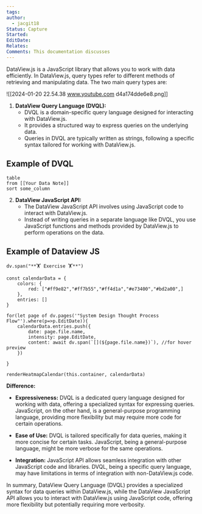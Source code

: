 ```yaml
---
tags: 
author:
  - jacgit18
Status: Capture
Started: 
EditDate: 
Relates: 
Comments: This documentation discusses
---
```

DataView.js is a JavaScript library that allows you to work with data efficiently. In DataView.js, query types refer to different methods of retrieving and manipulating data. The two main query types are:

![[2024-01-20 22.54.38 www.youtube.com d4a174dde6e8.png]]

1. **DataView Query Language (DVQL):**
   - DVQL is a domain-specific query language designed for interacting with DataView.js.
   - It provides a structured way to express queries on the underlying data.
   - Queries in DVQL are typically written as strings, following a specific syntax tailored for working with DataView.js.
## Example of DVQL
   
   ``` dataview
   table
   from [[Your Data Note]]
   sort some_column
   ```


2. **DataView JavaScript API:**
   - The DataView JavaScript API involves using JavaScript code to interact with DataView.js.
   - Instead of writing queries in a separate language like DVQL, you use JavaScript functions and methods provided by DataView.js to perform operations on the data.
## Example of Dataview JS

```dataviewjs
dv.span("**🏋️ Exercise 🏋️**")

const calendarData = {
    colors: {
        red: ["#ff9e82","#ff7b55","#ff4d1a","#e73400","#bd2a00",]
    },
    entries: []
}

for(let page of dv.pages('"System Design Thought Process Flow"').where(p=>p.EditDate)){
    calendarData.entries.push({
        date: page.file.name,
        intensity: page.EditDate,
        content: await dv.span(`[](${page.file.name})`), //for hover preview
    })
       
}

renderHeatmapCalendar(this.container, calendarData)
```

**Difference:**
- **Expressiveness:** DVQL is a dedicated query language designed for working with data, offering a specialized syntax for expressing queries. JavaScript, on the other hand, is a general-purpose programming language, providing more flexibility but may require more code for certain operations.

- **Ease of Use:** DVQL is tailored specifically for data queries, making it more concise for certain tasks. JavaScript, being a general-purpose language, might be more verbose for the same operations.

- **Integration:** JavaScript API allows seamless integration with other JavaScript code and libraries. DVQL, being a specific query language, may have limitations in terms of integration with non-DataView.js code.

In summary, DataView Query Language (DVQL) provides a specialized syntax for data queries within DataView.js, while the DataView JavaScript API allows you to interact with DataView.js using JavaScript code, offering more flexibility but potentially requiring more verbosity.